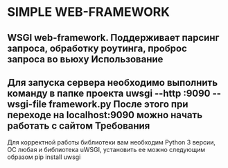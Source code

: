 SIMPLE WEB-FRAMEWORK
====================

WSGI web-framework. Поддерживает парсинг запроса, обработку роутинга, проброс запроса во вьюху
Использование
-------------
Для запуска сервера необходимо выполнить команду в папке проекта
    uwsgi --http :9090 --wsgi-file framework.py
После этого при переходе на localhost:9090 можно начать работать с сайтом
Требования
----------
Для корректной работы библиотеки вам необходим Python 3 версии, ОС любая и библиотека uWSGI,
установить ее можно следующим образом
    pip install uwsgi